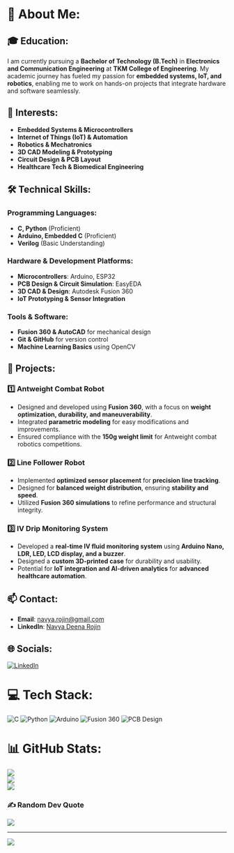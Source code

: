 # 💫 About Me:

## 🎓 Education:
I am currently pursuing a **Bachelor of Technology (B.Tech)** in **Electronics and Communication Engineering** at **TKM College of Engineering**. My academic journey has fueled my passion for **embedded systems, IoT, and robotics**, enabling me to work on hands-on projects that integrate hardware and software seamlessly.

## 🤖 Interests:
- **Embedded Systems & Microcontrollers**
- **Internet of Things (IoT) & Automation**
- **Robotics & Mechatronics**
- **3D CAD Modeling & Prototyping**
- **Circuit Design & PCB Layout**
- **Healthcare Tech & Biomedical Engineering**

## 🛠 Technical Skills:
### Programming Languages:
- **C, Python** (Proficient)
- **Arduino, Embedded C** (Proficient)
- **Verilog** (Basic Understanding)

### Hardware & Development Platforms:
- **Microcontrollers**: Arduino, ESP32
- **PCB Design & Circuit Simulation**: EasyEDA
- **3D CAD & Design**: Autodesk Fusion 360
- **IoT Prototyping & Sensor Integration**

### Tools & Software:
- **Fusion 360 & AutoCAD** for mechanical design
- **Git & GitHub** for version control
- **Machine Learning Basics** using OpenCV

## 🚀 Projects:
### **1️⃣ Antweight Combat Robot**
- Designed and developed using **Fusion 360**, with a focus on **weight optimization, durability, and maneuverability**.
- Integrated **parametric modeling** for easy modifications and improvements.
- Ensured compliance with the **150g weight limit** for Antweight combat robotics competitions.

### **2️⃣ Line Follower Robot**
- Implemented **optimized sensor placement** for **precision line tracking**.
- Designed for **balanced weight distribution**, ensuring **stability and speed**.
- Utilized **Fusion 360 simulations** to refine performance and structural integrity.

### **3️⃣ IV Drip Monitoring System**
- Developed a **real-time IV fluid monitoring system** using **Arduino Nano, LDR, LED, LCD display, and a buzzer**.
- Designed a **custom 3D-printed case** for durability and usability.
- Potential for **IoT integration and AI-driven analytics** for **advanced healthcare automation**.

## 📫 Contact:
- **Email**: [navya.rojin@gmail.com](mailto:navya.rojin@gmail.com)
- **LinkedIn**: [Navya Deena Rojin](https://linkedin.com/in/navya-deena-rojin)

## 🌐 Socials:
[![LinkedIn](https://img.shields.io/badge/LinkedIn-%230077B5.svg?logo=linkedin&logoColor=white)](https://linkedin.com/in/navya-deena-rojin)

# 💻 Tech Stack:
![C](https://img.shields.io/badge/c-%2300599C.svg?style=plastic&logo=c&logoColor=white) 
![Python](https://img.shields.io/badge/python-3670A0?style=plastic&logo=python&logoColor=ffdd54) 
![Arduino](https://img.shields.io/badge/-Arduino-00979D?style=plastic&logo=Arduino&logoColor=white) 
![Fusion 360](https://img.shields.io/badge/Fusion360-%23F58500.svg?style=plastic&logo=autodesk&logoColor=white) 
![PCB Design](https://img.shields.io/badge/PCB%20Design-%23008CBA.svg?style=plastic&logo=altium-designer&logoColor=white)

# 📊 GitHub Stats:
![](https://github-readme-stats.vercel.app/api?username=navya-rojin&theme=dark&hide_border=true&include_all_commits=false&count_private=true)<br/>
![](https://github-readme-streak-stats.herokuapp.com/?user=navya-rojin&theme=dark&hide_border=true)<br/>
![](https://github-readme-stats.vercel.app/api/top-langs/?username=navya-rojin&theme=dark&hide_border=true&include_all_commits=false&count_private=true&layout=compact)

### ✍️ Random Dev Quote
![](https://quotes-github-readme.vercel.app/api?type=horizontal&theme=radical)

---
[![](https://visitcount.itsvg.in/api?id=navya-rojin&icon=0&color=0)](https://visitcount.itsvg.in)
